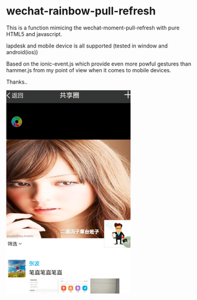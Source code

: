 # wechat-rainbow-pull-refresh

This is a function mimicing the wechat-moment-pull-refresh with pure HTML5 and javascript.

lapdesk and mobile device is all supported (tested in window and android(ios))

Based on the ionic-event.js which provide even more powful gestures than hammer.js from my point of view when it comes to mobile devices.

Thanks..

![image](https://github.com/wlw362034710/wechat-rainbow-pull-refresh/blob/master/webchat-pull-refersh/screenShots/Screenshot_1.png)
